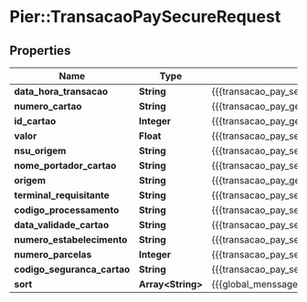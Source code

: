 # Pier::TransacaoPaySecureRequest

## Properties
Name | Type | Description | Notes
------------ | ------------- | ------------- | -------------
**data_hora_transacao** | **String** | {{{transacao_pay_secure_request_data_hora_transacao_value}}} | [optional] 
**numero_cartao** | **String** | {{{transacao_pay_generic_request_numero_cartao_value}}} | [optional] 
**id_cartao** | **Integer** | {{{transacao_pay_generic_request_id_cartao_value}}} | [optional] 
**valor** | **Float** | {{{transacao_pay_secure_request_valor_value}}} | [optional] 
**nsu_origem** | **String** | {{{transacao_pay_secure_request_nsu_origem_value}}} | [optional] 
**nome_portador_cartao** | **String** | {{{transacao_pay_secure_request_nome_portador_cartao_value}}} | [optional] 
**origem** | **String** | {{{transacao_pay_generic_request_origem_value}}} | [optional] 
**terminal_requisitante** | **String** | {{{transacao_pay_secure_request_terminal_requisitante_value}}} | 
**codigo_processamento** | **String** | {{{transacao_pay_secure_request_codigo_processamento_value}}} | 
**data_validade_cartao** | **String** | {{{transacao_pay_secure_request_data_validade_cartao_value}}} | 
**numero_estabelecimento** | **String** | {{{transacao_pay_secure_request_numero_estabelecimento_value}}} | 
**numero_parcelas** | **Integer** | {{{transacao_pay_secure_request_numero_parcelas_value}}} | 
**codigo_seguranca_cartao** | **String** | {{{transacao_pay_secure_request_codigo_seguranca_cartao_value}}} | 
**sort** | **Array&lt;String&gt;** | {{{global_menssagem_sort_sort}}} | [optional] 



